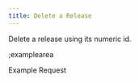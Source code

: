 ```yaml
---
title: Delete a Release
---
```


Delete a release using its numeric id. 

;examplearea

Example Request

<RequestExample url="https://mapi.storyblok.com/v1/spaces/606/releases/18" httpMethod="DELETE"></RequestExample>
